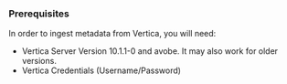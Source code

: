 ### Prerequisites

In order to ingest metadata from Vertica, you will need:

- Vertica Server Version 10.1.1-0 and avobe. It may also work for older versions.
- Vertica Credentials (Username/Password)
